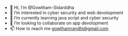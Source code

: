 - 👋 Hi, I’m @Gowtham-Sidarddha
- 👀 I’m interested in cyber security and web devolopment
- 🌱 I’m currently learning java script and cyber security
- 💞️ I’m looking to collaborate on app devolopment
- 📫 How to reach me gowthamrandhi@gmail.com

<!---
Gowtham-Sidarddha/Gowtham-Sidarddha is a ✨ special ✨ repository because its `README.md` (this file) appears on your GitHub profile.
You can click the Preview link to take a look at your changes.
--->
